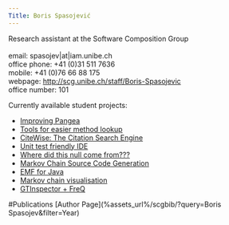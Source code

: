 ```yaml
---
Title: Boris Spasojević
---
```


Research assistant at the Software Composition Group<br>
<br>
email: spasojev|at|iam.unibe.ch<br>
office phone: \+41 (0)31 511 7636<br>
mobile: \+41 (0)76 66 88 175<br>
webpage: http://scg.unibe.ch/staff/Boris-Spasojevic <br>
office number: 101

Currently available student projects:

-  [Improving Pangea](%base_url%/wiki/projects/mastersbachelorsprojects/obsolete/ImprovingPangea)
-  [Tools for easier method lookup](%base_url%/wiki/projects/mastersbachelorsprojects/obsolete/methodLookupTool)
-  [CiteWise: The Citation Search Engine](%base_url%/wiki/projects/archive/citationSearchEngine)
-  [Unit test friendly IDE](%base_url%/wiki/projects/mastersbachelorsprojects/obsolete/unitTestIntegration)
-  [Where did this null come from???](%base_url%/wiki/projects/archive/nullPointerTracker)
-  [Markov Chain Source Code Generation](%base_url%/wiki/projects/mastersbachelorsprojects/MarkovChainSourceCodeGeneration)
-  [EMF for Java](%base_url%/wiki/projects/mastersbachelorsprojects/EMF-for-Java)
-  [Markov chain visualisation](%base_url%/wiki/projects/mastersbachelorsprojects/obsolete/markov-chain-visualisation)
-  [GTInspector + FreQ](%base_url%/wiki/projects/mastersbachelorsprojects/obsolete/GTInspector_FreQ)

#Publications
[Author Page](%assets_url%/scgbib/?query=Boris Spasojev&filter=Year)
